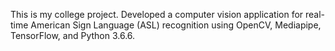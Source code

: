 This is my college project. Developed a computer vision application for real-time American Sign Language (ASL) recognition using OpenCV, Mediapipe, TensorFlow, and Python 3.6.6.
